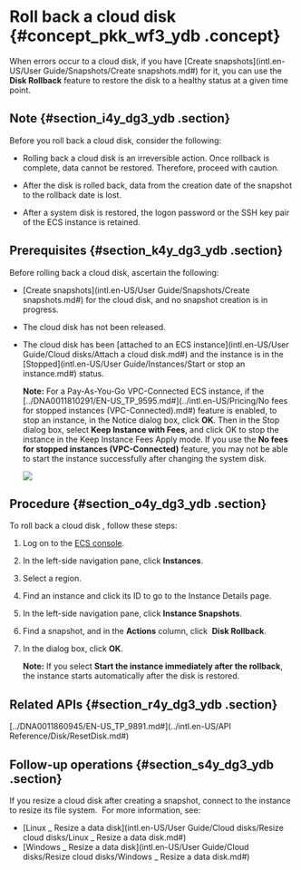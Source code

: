 # Roll back a cloud disk {#concept_pkk_wf3_ydb .concept}

When errors occur to a cloud disk, if you have [Create snapshots](intl.en-US/User Guide/Snapshots/Create snapshots.md#) for it, you can use the **Disk Rollback** feature to restore the disk to a healthy status at a given time point.

## Note {#section_i4y_dg3_ydb .section}

Before you roll back a cloud disk, consider the following:

-   Rolling back a cloud disk is an irreversible action. Once rollback is complete, data cannot be restored. Therefore, proceed with caution.

-   After the disk is rolled back, data from the creation date of the snapshot to the rollback date is lost.

-   After a system disk is restored, the logon password or the SSH key pair of the ECS instance is retained.


## Prerequisites {#section_k4y_dg3_ydb .section}

Before rolling back a cloud disk, ascertain the following:

-   [Create snapshots](intl.en-US/User Guide/Snapshots/Create snapshots.md#) for the cloud disk, and no snapshot creation is in progress.

-   The cloud disk has not been released.

-   The cloud disk has been [attached to an ECS instance](intl.en-US/User Guide/Cloud disks/Attach a cloud disk.md#) and the instance is in the [Stopped](intl.en-US/User Guide/Instances/Start or stop an instance.md#) status.

    **Note:** For a Pay-As-You-Go VPC-Connected ECS instance, if the [../DNA0011810291/EN-US\_TP\_9595.md\#](../intl.en-US/Pricing/No fees for stopped instances (VPC-Connected).md#) feature is enabled, to stop an instance, in the Notice dialog box, click **OK**. Then in the Stop dialog box, select **Keep Instance with Fees**, and click OK to stop the instance in the Keep Instance Fees Apply mode. If you use the **No fees for stopped instances \(VPC-Connected\)** feature, you may not be able to start the instance successfully after changing the system disk.

    ![](http://static-aliyun-doc.oss-cn-hangzhou.aliyuncs.com/assets/img/9676/5328_en-US.png)


## Procedure {#section_o4y_dg3_ydb .section}

To roll back a cloud disk , follow these steps:

1.  Log on to the [ECS console](https://ecs.console.aliyun.com/#/home).
2.  In the left-side navigation pane, click **Instances**.
3.  Select a region.
4.  Find an instance and click its ID to go to the Instance Details page.
5.  In the left-side navigation pane, click **Instance Snapshots**.
6.  Find a snapshot, and in the **Actions** column, click  **Disk Rollback**.
7.  In the dialog box, click **OK**.

    **Note:** If you select **Start the instance immediately after the rollback**, the instance starts automatically after the disk is restored.


## Related APIs {#section_r4y_dg3_ydb .section}

[../DNA0011860945/EN-US\_TP\_9891.md\#](../intl.en-US/API Reference/Disk/ResetDisk.md#)

## Follow-up operations {#section_s4y_dg3_ydb .section}

If you resize a cloud disk after creating a snapshot, connect to the instance to resize its file system.  For more information, see:

-   [Linux \_ Resize a data disk](intl.en-US/User Guide/Cloud disks/Resize cloud disks/Linux _ Resize a data disk.md#)
-   [Windows \_ Resize a data disk](intl.en-US/User Guide/Cloud disks/Resize cloud disks/Windows _ Resize a data disk.md#)

